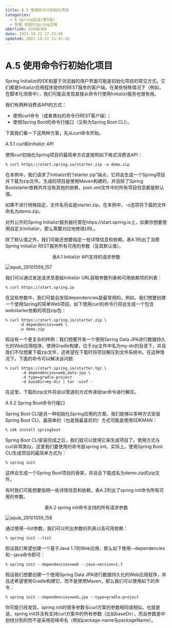 ```yaml
---
title: A.5 使用命令行初始化项目
categories: 
  - 6 Spring实战(第5版)
  - 附录 初始化Spring应用
abbrlink: e2edb360
date: 2021-10-22 17:33:08
updated: 2021-10-22 21:41:42
---
```

# A.5 使用命令行初始化项目
Spring Initializr的IDE和基于浏览器的用户界面可能是初始化项目的常见方式。它们都是Initializr应用程序提供的REST服务的客户端。在某些特殊情况下（例如，在脚本化场景中），我们可能会发现直接从命令行使用Initializr服务也很有用。

我们有两种消费该API的方式：


- 使用curl命令（或者类似的命令行REST客户端）；
- 使用Spring Boot的命令行接口（又称为Spring Boot CLI）。

下面我们看一下这两种方案，先从curl命令开始。

A.5.1 curl和Initializr API

使用curl初始化Spring项目的最简单方式是按照如下格式消费该API：

```
% curl https://start.spring.io/starter.zip -o demo.zip
```

在本例中，我们请求了Initializr的“/starter.zip”端点，它将会生成一个Spring项目并下载为zip文件。生成的项目是使用Maven构建的，并且除了Spring Bootstarter依赖外并没有其他的依赖，pom.xml文件中的所有项目信息都是默认值。

如果不进行特殊指定，文件名将会是starter.zip。在本例中，-o选项将下载的文件命名为demo.zip。

对外公开的Spring Initializr服务器托管在https://start.spring.io上，如果你想要使用自定义Initializr，那么需要对应地修改URL。

除了默认值之外，我们可能还想要指定一些详情信息和依赖。表A.1列出了消费Spring Initializr REST服务所有可用的参数（及其默认值）。

<center>表A.1 Initializr API支持的请求参数</center>

![epub_29101559_157](https://gitee.com/XiaoLan223/images/raw/master/Blog/Sum/20211022212716.jpeg)

我们可以通过发送请求至基础Initializr URL获取参数列表和可用依赖项的列表：

```
% curl https://start.spring.io
```

在这些参数中，我们可能会发现dependencies是最常用的。例如，我们想要创建一个使用Spring的简单Web项目。如下使用curl的命令行将会生成一个包含webstarter依赖的项目zip包：

```
% curl https://start.spring.io/starter.zip \
      -d dependencies=web \
      -o demo.zip
```

假设有一个更复杂的样例：我们想要开发一个使用Spring Data JPA进行数据持久化的Web应用程序，使用Gradle构建，位于zip文件中名为my-dir的目录下，并且我们不仅想要下载zip文件，还希望在下载时将项目解压到文件系统中。在这种情况下，下面的命令可以解决该问题:

```
% curl https://start.spring.io/starter.tgz \
       -d dependencies=web,data-jpa \
       -d type=gradle-project
       -d baseDir=my-dir | tar -xzvf -
```

在这里，下载的zip文件将会以管道的方式传递给tar命令进行解压。

A.5.2 Spring Boot命令行接口

Spring Boot CLI是另一种初始化Spring应用的方案。我们能够以多种方式安装Spring Boot CLI，最简单的（也是我最喜欢的）方式可能是使用SDKMAN：

```
% sdk install springboot
```

Spring Boot CLI安装完成之后，我们就可以使用它来生成项目了。使用方式与curl非常类似，这里我们要使用的命令是spring init。实际上，使用Spring Boot CLI生成项目的最简单方式为：

```
% spring init
```

这样会生成一个Spring Boot项目的骨架，并且会下载成名为demo.zip的zip文件。

有时我们可能想要指明一些详情信息和依赖，表A.2列出了spring init命令所有可用的参数。

<center>表A.2 spring init命令支持的所有请求参数</center>

![epub_29101559_158](https://gitee.com/XiaoLan223/images/raw/master/Blog/Sum/20211022212941.jpeg)

通过使用--list参数，我们可以列出参数的列表以及可用依赖：

```
% spring init --list
```

假设我们希望创建一个基于Java 1.7的Web应用，那么如下使用--dependencies和--java命令即可：

```
% spring init --dependencies=web --java-version=1.7
```

假设我们想要创建一个使用Spring Data JPA进行数据持久化的Web应用程序，并且还希望使用Gradle构建它，而不是使用Maven，那么我们可以使用如下的命令：

```
% spring init --dependencies=web,jpa --type=gradle-project
```

你可能已经发现，spring init的很多参数与curl方案的参数相同或相似。也就是说，spring init并没有支持curl方案中的所有参数（比如baseDir），而且参数是中划线分割的而不是采用驼峰命名（例如package-name与packageName）。

